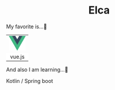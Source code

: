 <h1 align="center">
  Elca
</h1>

My favorite is...:yellow_heart:

<table border="0">
  <tr>
    <td valign="center">
      <img src="img/vue.svg" height="40px">
    </td>
  </tr>
  <tr bgcolor="white">
    <td valign="center" align="center">
      vue.js
    </td>
  </tr>
</table>

And also I am learning...:memo:

Kotlin / Spring boot
